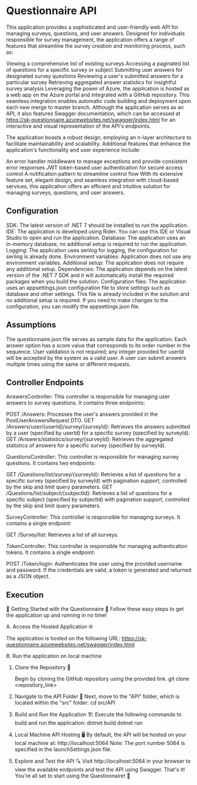 # Questionnaire API
This application provides a sophisticated and user-friendly web API for managing surveys, questions, and user answers. Designed for individuals responsible for survey management, the application offers a range of features that streamline the survey creation and monitoring process, such as:

Viewing a comprehensive list of existing surveys
Accessing a paginated list of questions for a specific survey or subject
Submitting user answers for designated survey questions
Reviewing a user's submitted answers for a particular survey
Retrieving aggregated answer statistics for insightful survey analysis
Leveraging the power of Azure, the application is hosted as a web app on the Azure portal and integrated with a GitHub repository. This seamless integration enables automatic code building and deployment upon each new merge to master branch. Although the application serves as an API, it also features Swagger documentation, which can be accessed at https://sk-questionnaire.azurewebsites.net/swagger/index.html for an interactive and visual representation of the API's endpoints.

The application boasts a robust design, employing an n-layer architecture to facilitate maintainability and scalability. Additional features that enhance the application's functionality and user experience include:

An error handler middleware to manage exceptions and provide consistent error responses
JWT token-based user authentication for secure access control
A notification pattern to streamline control flow
With its extensive feature set, elegant design, and seamless integration with cloud-based services, this application offers an efficient and intuitive solution for managing surveys, questions, and user answers.

## Configuration
SDK: The latest version of .NET 7 should be installed to run the application.
IDE: The application is developed using Rider. You can use this IDE or Visual Studio to open and run the application.
Database: The application uses an in-memory database, no additional setup is required to run the application.
Logging: The application uses serilog for logging, the configuration for serilog is already done.
Environment variables: Application does not use any environment variables.
Additional setup: The application does not require any additional setup.
Dependencies: The application depends on the latest version of the .NET 7 SDK and it will automatically install the required packages when you build the solution.
Configuration files: The application uses an appsettings.json configuration file to store settings such as database and other settings. This file is already included in the solution and no additional setup is required. If you need to make changes to the configuration, you can modify the appsettings.json file.

## Assumptions

The questionnaire.json file serves as sample data for the application.
Each answer option has a score value that corresponds to its order number in the sequence.
User validation is not required; any integer provided for userId will be accepted by the system as a valid user.
A user can submit answers multiple times using the same or different requests.

## Controller Endpoints

AnswersController:
This controller is responsible for managing user answers to survey questions. It contains three endpoints:

POST /Answers: Processes the user's answers provided in the PostUserAnswersRequest DTO.
GET /Answers/user/{userId}/survey/{surveyId}: Retrieves the answers submitted by a user (specified by userId) for a specific survey (specified by surveyId).
GET /Answers/statistics/survey/{surveyId}: Retrieves the aggregated statistics of answers for a specific survey (specified by surveyId).

QuestionsController:
This controller is responsible for managing survey questions. It contains two endpoints:

GET /Questions/list/survey/{surveyId}: Retrieves a list of questions for a specific survey (specified by surveyId) with pagination support, controlled by the skip and limit query parameters.
GET /Questions/list/subject/{subjectId}: Retrieves a list of questions for a specific subject (specified by subjectId) with pagination support, controlled by the skip and limit query parameters.

SurveyController:
This controller is responsible for managing surveys. It contains a single endpoint:

GET /Survey/list: Retrieves a list of all surveys.

TokenController:
This controller is responsible for managing authentication tokens. It contains a single endpoint:

POST /Token/login: Authenticates the user using the provided username and password. If the credentials are valid, a token is generated and returned as a JSON object.

## Execution
🌟 Getting Started with the Questionnaire 🌟
Follow these easy steps to get the application up and running in no time!

A. Access the Hosted Application 🌐

The application is hosted on the following URL:
https://sk-questionnaire.azurewebsites.net/swagger/index.html

B. Run the application on local machine

1. Clone the Repository 🚀

    Begin by cloning the GitHub repository using the provided link.
    git clone <repository_link>

2. Navigate to the API Folder 📁
    Next, move to the "API" folder, which is located within the "src" folder:
    cd src/API

3. Build and Run the Application 🏗️
    Execute the following commands to build and run the application:
    dotnet build
    dotnet run


4. Local Machine API Hosting 🖥️
    By default, the API will be hosted on your local machine at:
    http://localhost:5064
    Note: The port number 5064 is specified in the launchSettings.json file.

5. Explore and Test the API 🔍
    Visit http://localhost:5064 in your browser to view the available endpoints and test the API using Swagger.
    That's it! You're all set to start using the Questionnaire! 🎉


